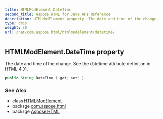 ```yaml
---
title: HTMLModElement.DateTime
second_title: Aspose.HTML for Java API Reference
description: HTMLModElement property. The date and time of the change. See the datetime attribute definition in HTML 4.01
type: docs
weight: 20
url: /net/com.aspose.html/htmlmodelement/datetime/
---
```

## HTMLModElement.DateTime property

The date and time of the change. See the datetime attribute definition in HTML 4.01.

```java
public String DateTime { get; set; }
```

### See Also

* class [HTMLModElement](../)
* package [com.aspose.html](../../htmlmodelement/)
* package [Aspose.HTML](../../../)
